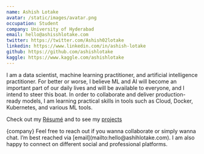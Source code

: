 ```yaml
---
name: Ashish Lotake
avatar: /static/images/avatar.png
occupation: Student
company: University of Hyderabad
email: hello@ashisshlotake.com
twitter: https://twitter.com/Ashish02lotake
linkedin: https://www.linkedin.com/in/ashish-lotake
github: https://github.com/ashishlotake
kaggle: https://www.kaggle.com/ashishlotake
---
```


I am a data scientist, machine learning practitioner, and artificial intelligence practitioner. For better or worse, I believe ML and AI will become an important part of our daily lives and will be available to everyone, and I intend to steer this boat. In order to collaborate and deliver production-ready models, I am learning practical skills in tools such as Cloud, Docker, Kubernetes, and various ML tools.

Check out my [Résumé](https://ashishlotakeresume.pages.dev/) and to see my [projects](/projects)
<Link href={url} className="company">
{company}
</Link>
Feel free to reach out if you wanna collaborate or simply wanna chat. I’m best reached via [email](mailto:hello@ashihlotake.com). I am also happy to connect on different social and professional platforms.
